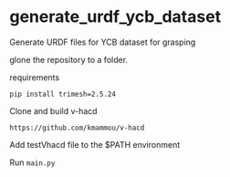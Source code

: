 # generate_urdf_ycb_dataset
Generate URDF files for YCB dataset for grasping

glone the repository to a folder.

requirements

`pip install trimesh=2.5.24`

Clone and build v-hacd

`https://github.com/kmammou/v-hacd`

Add testVhacd file to the $PATH environment 

Run `main.py`
